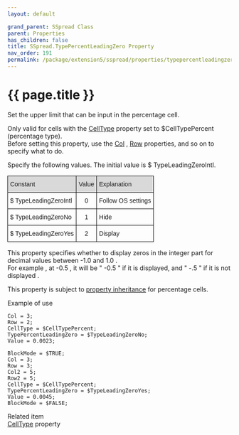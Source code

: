 ```yaml
---
layout: default

grand_parent: SSpread Class
parent: Properties
has_children: false
title: SSpread.TypePercentLeadingZero Property
nav_order: 191
permalink: /package/extension5/sspread/properties/typepercentleadingzero
---
```

# {{ page.title }}

Set the upper limit that can be input in the percentage cell.

Only valid for cells with the <a href="/package/extension5/sspread/properties/celltype">CellType</a> property set to $CellTypePercent (percentage type).
<br>Before setting this property, use the <a href="/package/extension5/sspread/properties/col">Col</a> , <a href="/package/extension5/sspread/properties/row">Row</a> properties, and so on to specify what to do.

Specify the following values. The initial value is $ TypeLeadingZeroIntl.
<style type="text/css">
.tg  {border-collapse:collapse;border-spacing:0;}
.tg td{border-color:black;border-style:solid;border-width:1px;font-family:Arial, sans-serif;font-size:14px;
  overflow:hidden;padding:10px 5px;word-break:normal;}
.tg th{border-color:black;border-style:solid;border-width:1px;font-family:Arial, sans-serif;font-size:14px;
  font-weight:normal;overflow:hidden;padding:10px 5px;word-break:normal;}
.tg .tg-baqh{text-align:center;vertical-align:top}
.tg .tg-xt05{background-color:#D9D9D9;text-align:left;vertical-align:top}
.tg .tg-2m49{background-color:#D9D9D9;text-align:center;vertical-align:top}
.tg .tg-0lax{text-align:left;vertical-align:top}
</style>
<table class="tg">
<thead>
  <tr>
    <th class="tg-xt05">Constant</th>
    <th class="tg-2m49">Value</th>
    <th class="tg-xt05">Explanation</th>
  </tr>
</thead>
<tbody>
  <tr>
    <td class="tg-0lax">$ TypeLeadingZeroIntl</td>
    <td class="tg-baqh">0</td>
    <td class="tg-0lax">Follow OS settings</td>
  </tr>
  <tr>
    <td class="tg-0lax">$ TypeLeadingZeroNo</td>
    <td class="tg-baqh">1</td>
    <td class="tg-0lax">Hide</td>
  </tr>
  <tr>
    <td class="tg-0lax">$ TypeLeadingZeroYes</td>
    <td class="tg-baqh">2</td>
    <td class="tg-0lax">Display</td>
  </tr>
</tbody>
</table>

This property specifies whether to display zeros in the integer part for decimal values ​​between -1.0 and 1.0 .
<br>For example , at -0.5 , it will be " -0.5 " if it is displayed, and " -.5 " if it is not displayed .

This property is subject to <a href="/package/extension5/sspread/properties/celltype#property-inheritance-for-each-cell-data-type">property inheritance</a> for percentage cells.

Example of use
```
Col = 3;
Row = 2;
CellType = $CellTypePercent;
TypePercentLeadingZero = $TypeLeadingZeroNo;
Value = 0.0023;
 
BlockMode = $TRUE;
Col = 3;
Row = 3;
Col2 = 5;
Row2 = 5;
CellType = $CellTypePercent;
TypePercentLeadingZero = $TypeLeadingZeroYes;
Value = 0.0045;
BlockMode = $FALSE;
```

Related item<br>
<a href="/package/extension5/sspread/properties/celltype">CellType</a>  property